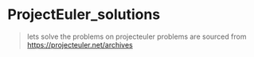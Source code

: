 # ProjectEuler_solutions
> lets solve the problems on projecteuler
> problems are sourced from https://projecteuler.net/archives
